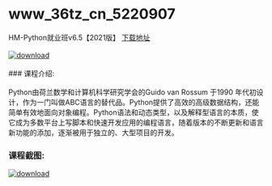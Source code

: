 # www_36tz_cn_5220907
HM-Python就业班v6.5【2021版】
[下载地址](http://www.36tz.cn/article/5220907 "下载地址")
<br/></br>[![download](http://36tz.cn/muke_img/2021_08_1-71.png "下载地址")](http://www.36tz.cn/article/5220907 "下载地址")
<br/></br>### 课程介绍:<br/></br>Python由荷兰数学和计算机科学研究学会的Guido van Rossum 于1990 年代初设计，作为一门叫做ABC语言的替代品。Python提供了高效的高级数据结构，还能简单有效地面向对象编程。Python语法和动态类型，以及解释型语言的本质，使它成为多数平台上写脚本和快速开发应用的编程语言，随着版本的不断更新和语言新功能的添加，逐渐被用于独立的、大型项目的开发。

### 课程截图:
[![download](http://36tz.cn/muke_img/2021_08_2-70.png "下载地址")](http://www.36tz.cn/article/5220907 "下载地址")
